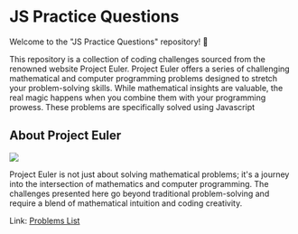 <h1>JS Practice Questions</h1>
<p>Welcome to the "JS Practice Questions" repository! 🚀

This repository is a collection of coding challenges sourced from the renowned website Project Euler. Project Euler offers a series of challenging mathematical and computer programming problems designed to stretch your problem-solving skills. While mathematical insights are valuable, the real magic happens when you combine them with your programming prowess.
These problems are specifically solved using Javascript</p>

<h2>About Project Euler</h2> <img src="https://projecteuler.net/images/clipart/euler_portrait.png">
<p>Project Euler is not just about solving mathematical problems; it's a journey into the intersection of mathematics and computer programming. The challenges presented here go beyond traditional problem-solving and require a blend of mathematical intuition and coding creativity.</p>
Link: <a href="https://projecteuler.net/archives">Problems List</a>








